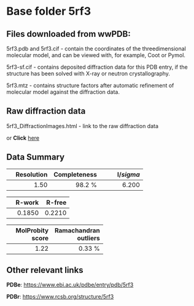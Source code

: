 # Base folder 5rf3

## Files downloaded from wwPDB:

5rf3.pdb and 5rf3.cif - contain the coordinates of the threedimensional molecular model, and can be viewed with, for example, Coot or Pymol.

5rf3-sf.cif - contains deposited diffraction data for this PDB entry, if the structure has been solved with X-ray or neutron crystallography.

5rf3.mtz - contains structure factors after automatic refinement of molecular model against the diffraction data.

## Raw diffraction data

5rf3_DiffractionImages.html - link to the raw diffraction data 

or **Click** [here](https://zenodo.org/record/3731164) 

## Data Summary
|   | Resolution | Completeness| I/$sigma$ |
|---|-------------:|----------------:|--------------:|
|   |1.50|98.2  %|<img width=50/>6.200|

|   | **R-work**| **R-free**   
|---|-------------:|----------------:|           
||0.1850|0.2210|

|   |**MolProbity<br>score**| **Ramachandran<br>outliers** 
|---|-------------:|----------------:|
||1.22|0.33 %|

## Other relevant links 
**PDBe**:  https://www.ebi.ac.uk/pdbe/entry/pdb/5rf3
 
**PDBr**: https://www.rcsb.org/structure/5rf3 

